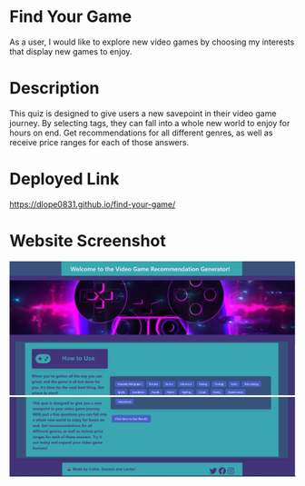 # Find Your Game
As a user, I would like to explore new video games by choosing my interests that display new games to enjoy. 
# Description
This quiz is designed to give users a new savepoint in their video game journey. By selecting tags, they can fall into a whole new world to enjoy for hours on end. Get recommendations for all different genres, as well as receive price ranges for each of those answers. 
# Deployed Link

https://dlope0831.github.io/find-your-game/

# Website Screenshot
![alt screenshot of Find Your Game](./assets/images/Website%20Screenshot%201.png)
![alt screenshot of Find Your Game](./assets/images/Website%20Screenshot%202.png)
